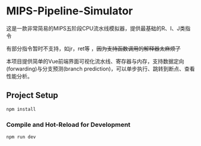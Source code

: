 # MIPS-Pipeline-Simulator

这是一款非常简易的MIPS五阶段CPU流水线模拟器，提供最基础的R、I、J类指令

有部分指令暂时不支持，如jr，ret等 ，~~因为支持函数调用的解释器太麻烦了~~<br/>

本项目提供简单的Vue前端界面可视化流水线、寄存器与内存，支持数据定向(forwarding)与分支预测(branch prediction)，可以单步执行、跳转到断点、查看性能分析。

## Project Setup

```sh
npm install
```

### Compile and Hot-Reload for Development

```sh
npm run dev
```

